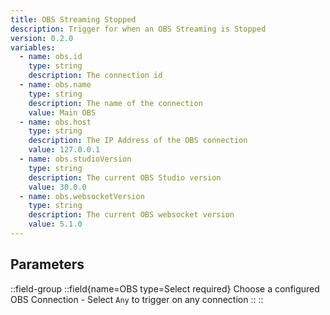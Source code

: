 ```yaml
---
title: OBS Streaming Stopped
description: Trigger for when an OBS Streaming is Stopped
version: 0.2.0
variables:
  - name: obs.id
    type: string
    description: The connection id
  - name: obs.name
    type: string
    description: The name of the connection
    value: Main OBS
  - name: obs.host
    type: string
    description: The IP Address of the OBS connection
    value: 127.0.0.1
  - name: obs.studioVersion
    type: string
    description: The current OBS Studio version
    value: 30.0.0
  - name: obs.websocketVersion
    type: string
    description: The current OBS websocket version
    value: 5.1.0
---
```


## Parameters
::field-group
  ::field{name=OBS type=Select required}
    Choose a configured OBS Connection
    - Select `Any` to trigger on any connection
  ::
::